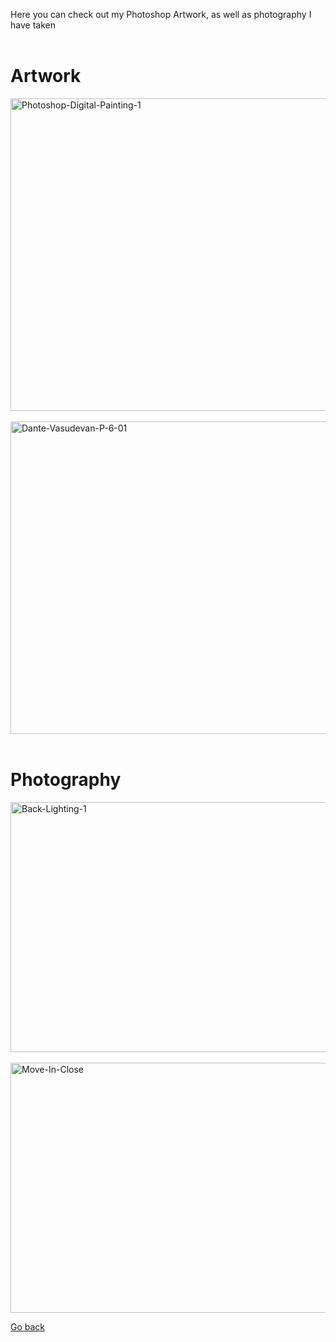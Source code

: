 <head>
  <link rel="shortcut icon" sizes="16x16 32x32 64x64" href="Favicon.jpg" type="image/x-icon" />
</head>

Here you can check out my Photoshop Artwork, as well as photography I have taken
<br>
<br>

# Artwork

<a href="https://i.ibb.co/6tddj0J/Photoshop-Digital-Painting-1.jpg"><img src="https://i.ibb.co/6tddj0J/Photoshop-Digital-Painting-1.jpg" alt="Photoshop-Digital-Painting-1" border="0" width="600" height="500" /></a>
<br>
<br>
<a href="https://i.ibb.co/K6JTW5Q/Dante-Vasudevan-P-6-01.jpg"><img src="https://i.ibb.co/K6JTW5Q/Dante-Vasudevan-P-6-01.jpg" alt="Dante-Vasudevan-P-6-01" border="0" width="600" height="500" /></a>
<br>
<br>


# Photography

<a href="https://i.ibb.co/C62Vbt1/Back-Lighting-1.jpg"><img src="https://i.ibb.co/C62Vbt1/Back-Lighting-1.jpg" alt="Back-Lighting-1" border="0" width="600" height="400" /></a>
<br>
<br>
<a href="https://i.ibb.co/K5WVptg/Move-In-Close.jpg"><img src="https://i.ibb.co/K5WVptg/Move-In-Close.jpg" alt="Move-In-Close" border="0" width="600" height="400" /></a>


<p><a href="https://dantevasudevan.github.io/">Go back</a></p>
